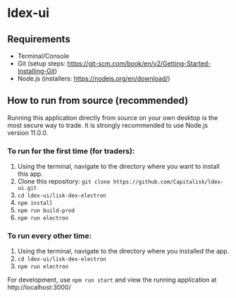 # ldex-ui

## Requirements

- Terminal/Console
- Git (setup steps: https://git-scm.com/book/en/v2/Getting-Started-Installing-Git)
- Node.js (installers: https://nodejs.org/en/download/)

## How to run from source (recommended)

Running this application directly from source on your own desktop is the most secure way to trade.
It is strongly recommended to use Node.js version 11.0.0.

### To run for the first time (for traders):

1. Using the terminal, navigate to the directory where you want to install this app.
2. Clone this repository: `git clone https://github.com/Capitalisk/ldex-ui.git`
3. `cd ldex-ui/lisk-dex-electron`
4. `npm install`
5. `npm run build-prod`
6. `npm run electron`

### To run every other time:

1. Using the terminal, navigate to the directory where you installed the app.
2. `cd ldex-ui/lisk-dex-electron`
3. `npm run electron`

For development, use `npm run start` and view the running application at http://localhost:3000/
